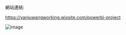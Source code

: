 網站連結:

https://yanjuwangworking.wixsite.com/powerbi-project

![image](https://github.com/Yan-Ju-Wang/Power-Bi-Project/assets/125424141/bc63d917-7803-4bfe-b479-8fae2382d186)
